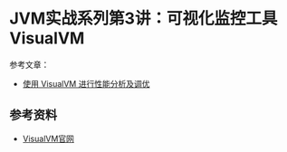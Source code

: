 # JVM实战系列第3讲：可视化监控工具VisualVM

参考文章：

* [使用 VisualVM 进行性能分析及调优](https://www.ibm.com/developerworks/cn/java/j-lo-visualvm/index.html)

## 参考资料

* [VisualVM官网](https://visualvm.github.io/)